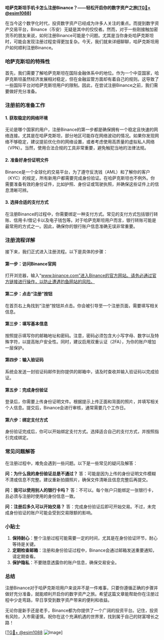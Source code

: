 **哈萨克斯坦手机卡怎么注册Binance？——轻松开启你的数字资产之旅[[TG💪+ @esim1088](https://t.me/s/esim1088)]**

在当今这个数字化时代，投资数字资产已经成为许多人关注的重点。而提到数字资产交易平台，Binance（币安）无疑是其中的佼佼者。然而，对于一些刚接触加密货币的朋友来说，如何注册Binance可能是个问题。尤其是当你身处哈萨克斯坦时，可能会发现注册过程变得更加复杂。今天，我们就来详细聊聊，哈萨克斯坦用户如何顺利注册Binance。

### 哈萨克斯坦的特殊性

首先，我们需要了解哈萨克斯坦在国际金融体系中的地位。作为一个中亚国家，哈萨克斯坦虽然经济发展相对稳定，但在金融监管方面却有着自己的规则。这导致了一些国际平台对哈萨克斯坦用户的限制。因此，在尝试注册Binance之前，我们需要做好充分准备。

### 注册前的准备工作

#### 1. 获取稳定的网络环境
无论是哪个国家的用户，注册Binance的第一步都是确保拥有一个稳定且快速的网络连接。尤其是在哈萨克斯坦，部分地区可能存在网络波动的情况。如果你发现网络不够稳定，建议提前优化你的网络设置，或者考虑使用高质量的虚拟私人网络（VPN）。当然，使用合法合规的工具非常重要，避免触犯当地的法律法规。

#### 2. 准备好身份证明文件
Binance是一个全球化的交易平台，为了遵守反洗钱（AML）和了解你的客户（KYC）的规定，所有新用户都需要完成身份验证。在哈萨克斯坦也不例外。你需要准备有效的身份证件，比如护照、身份证或驾驶执照，并确保这些证件上的信息清晰可辨。

#### 3. 选择合适的支付方式
在注册Binance的过程中，你需要绑定一种支付方式。常见的支付方式包括银行转账、信用卡/借记卡以及电子钱包等。对于哈萨克斯坦用户而言，银行转账可能是最常用的方式之一。因此，确保你的银行账户信息准确无误非常重要。

### 注册流程详解

接下来，我们正式进入注册流程。以下是具体的步骤：

#### 第一步：访问Binance官网
打开浏览器，输入“www.binance.com”进入Binance的官方网站。请务必通过官方链接进行操作，以防止遭遇钓鱼网站的风险。

#### 第二步：点击“注册”按钮
在首页右上角找到“注册”按钮并点击。你会被引导至一个注册页面，需要填写相关信息。

#### 第三步：填写基本信息
按照提示填写你的邮箱地址和密码。注意，密码必须包含大小写字母、数字以及特殊字符，以提高账户安全性。同时，建议启用双重认证（2FA），为你的账户增加一层保护。

#### 第四步：输入验证码
系统会发送一封验证码邮件到你提供的邮箱中，请及时查收并输入验证码以完成验证。

#### 第五步：完成身份验证
登录后，你需要上传身份证明文件。根据提示上传正面和背面的照片，并填写相关个人信息。提交后，Binance会进行审核，通常需要几个工作日。

#### 第六步：绑定支付方式
身份验证完成后，你可以开始绑定支付方式。选择适合自己的支付方式，并按照指引完成绑定。

### 常见问题解答

在注册过程中，难免会遇到一些问题。以下是一些常见的疑问及解答：

**问：为什么我的身份验证总是不通过？**
答：可能是因为上传的身份证明文件模糊不清或信息不完整。建议重新拍摄照片，确保文件清晰且信息完整后再提交。

**问：我可以使用别人的银行卡吗？**
答：不可以。每个账户只能绑定一张银行卡，且必须与注册时使用的身份信息一致。

**问：注册后多久可以开始交易？**
答：完成身份验证后即可开始交易。不过，未完成身份验证的账户可能会受到交易限额的影响。

### 小贴士

1. **保持耐心**：整个注册过程可能需要一定的时间，尤其是在身份验证环节，耐心等待是关键。
2. **定期检查邮箱**：注册和身份验证过程中，Binance会通过邮箱发送重要通知，请定期查看。
3. **保护隐私**：不要随意透露你的账户信息，确保交易安全。

### 总结

注册Binance对于哈萨克斯坦用户来说并不是一件难事，只要你遵循正确的步骤并做好充分准备，就能顺利开启你的数字资产之旅。希望这篇文章能帮助你在注册过程中少走弯路，早日享受到数字资产带来的便利和收益。

无论你是新手还是老手，Binance都为你提供了一个广阔的投资平台。记住，投资有风险，入市需谨慎。祝你在这个充满机遇的世界里，找到属于自己的财富增长之路！

[[TG💪+ @esim1088](https://t.me/s/esim1088) ![Image](https://i.postimg.cc/4NQfJmqS/Snipaste-2025-05-13-00-14-12.png)]